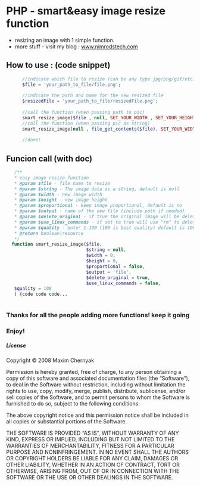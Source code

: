 # PHP - smart&easy image resize function

* resizing an image with 1 simple function.
* more stuff - visit my blog : www.nimrodstech.com

## How to use : (code snippet)

```php
      //indicate which file to resize (can be any type jpg/png/gif/etc...)
      $file = 'your_path_to_file/file.png';
      
      //indicate the path and name for the new resized file
      $resizedFile = 'your_path_to_file/resizedFile.png';
      
      //call the function (when passing path to pic)
      smart_resize_image($file , null, SET_YOUR_WIDTH , SET_YOUR_HEIGHT , false , $resizedFile , false , false ,100 );
      //call the function (when passing pic as string)
      smart_resize_image(null , file_get_contents($file), SET_YOUR_WIDTH , SET_YOUR_HEIGHT , false , $resizedFile , false , false ,100 );
      
      //done!
```

## Funcion call (with doc)

```php
   /**
   * easy image resize function
   * @param $file - file name to resize
   * @param $string - The image data as a string, default is null
   * @param $width - new image width
   * @param $height - new image height
   * @param $proportional - keep image proportional, default is no
   * @param $output - name of the new file (include path if needed)
   * @param $delete_original - if true the original image will be deleted
   * @param $use_linux_commands - if set to true will use "rm" to delete the image, if false will use PHP unlink
   * @param $quality - enter 1-100 (100 is best quality) default is 100
   * @return boolean|resource
   */
  function smart_resize_image($file,
                              $string = null,
                              $width = 0,
                              $height = 0,
                              $proportional = false,
                              $output = 'file',
                              $delete_original = true,
                              $use_linux_commands = false,
   $quality = 100
   ) {code code code...
   
 ```  
 
### Thanks for all the people adding more functions! keep it going

### Enjoy!






##### License

Copyright © 2008 Maxim Chernyak

Permission is hereby granted, free of charge, to any person obtaining a copy of this software and associated documentation files (the “Software”), to deal in the Software without restriction, including without limitation the rights to use, copy, modify, merge, publish, distribute, sublicense, and/or sell copies of the Software, and to permit persons to whom the Software is furnished to do so, subject to the following conditions:

The above copyright notice and this permission notice shall be included in all copies or substantial portions of the Software.

THE SOFTWARE IS PROVIDED “AS IS”, WITHOUT WARRANTY OF ANY KIND, EXPRESS OR IMPLIED, INCLUDING BUT NOT LIMITED TO THE WARRANTIES OF MERCHANTABILITY, FITNESS FOR A PARTICULAR PURPOSE AND NONINFRINGEMENT. IN NO EVENT SHALL THE AUTHORS OR COPYRIGHT HOLDERS BE LIABLE FOR ANY CLAIM, DAMAGES OR OTHER LIABILITY, WHETHER IN AN ACTION OF CONTRACT, TORT OR OTHERWISE, ARISING FROM, OUT OF OR IN CONNECTION WITH THE SOFTWARE OR THE USE OR OTHER DEALINGS IN THE SOFTWARE.
   
